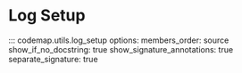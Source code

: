 # Log Setup

::: codemap.utils.log_setup
    options:
      members_order: source
      show_if_no_docstring: true
      show_signature_annotations: true
      separate_signature: true

